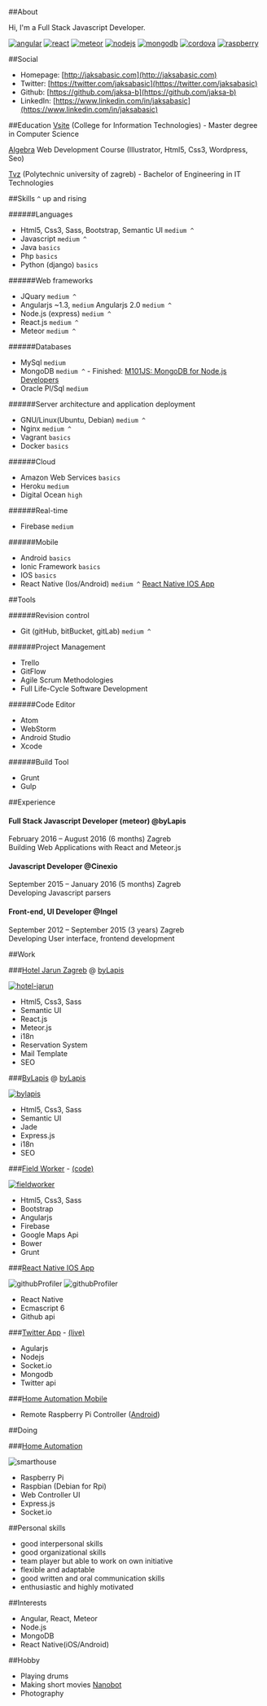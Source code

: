 ##About

Hi, I'm a Full Stack Javascript Developer.

[![angular](img/angular.png)](https://angular.io/)
[![react](img/react.png)](https://facebook.github.io/react/)
[![meteor](img/meteor.png)](https://www.meteor.com/)
[![nodejs](img/node.png)](https://nodejs.org/en/)
[![mongodb](img/mongo.png)](https://www.mongodb.com/)
[![cordova](img/cordova.png)](https://cordova.apache.org/)
[![raspberry](img/raspberry.png)](https://www.raspberrypi.org/)


##Social
- Homepage: [http://jaksabasic.com](http://jaksabasic.com)
- Twitter: [https://twitter.com/jaksabasic](https://twitter.com/jaksabasic)
- Github: [https://github.com/jaksa-b](https://github.com/jaksa-b)
- LinkedIn: [https://www.linkedin.com/in/jaksabasic](https://www.linkedin.com/in/jaksabasic)

##Education
[Vsite](http://vsite.hr/?q=en) (College for Information Technologies) - Master degree in Computer Science 

[Algebra](http://www.algebra.hr/) Web Development Course (Illustrator, Html5, Css3, Wordpress, Seo)

[Tvz](http://tvz.hr/en/) (Polytechnic university of zagreb) - Bachelor of Engineering in IT Technologies 


##Skills
`^` up and rising

######Languages

- Html5, Css3, Sass, Bootstrap, Semantic UI `medium ^`
- Javascript `medium ^`
- Java `basics`
- Php `basics`
- Python (django) `basics`


######Web frameworks

- JQuary `medium ^`
- Angularjs ~1.3, `medium` Angularjs 2.0 `medium ^`
- Node.js (express) `medium ^` 
- React.js `medium ^`
- Meteor `medium ^`


######Databases

- MySql `medium`
- MongoDB `medium ^`  - Finished: [M101JS: MongoDB for Node.js Developers](https://university.mongodb.com/course_completion/44941a645a4b47c9ac4705bd9713d203)
- Oracle Pl/Sql `medium`

######Server architecture and application deployment
- GNU/Linux(Ubuntu, Debian) `medium ^`
- Nginx `medium ^`
- Vagrant `basics`
- Docker `basics`

######Cloud
- Amazon Web Services `basics`
- Heroku `medium`
- Digital Ocean `high`

######Real-time

- Firebase `medium`

######Mobile
- Android `basics`
- Ionic Framework `basics`
- IOS `basics`
- React Native (Ios/Android) `medium ^` [React Native IOS App](https://github.com/jaksa-b/githubProfiler)

##Tools

######Revision control
- Git (gitHub, bitBucket, gitLab) `medium ^`

######Project Management
- Trello
- GitFlow
- Agile Scrum Methodologies
- Full Life-Cycle Software Development

######Code Editor

- Atom
- WebStorm
- Android Studio
- Xcode

######Build Tool
- Grunt 
- Gulp 

##Experience

#### Full Stack Javascript Developer (meteor) @byLapis  
February 2016 – August 2016 (6 months) Zagreb  
Building Web Applications with React and Meteor.js

#### Javascript Developer @Cinexio  
September 2015 – January 2016 (5 months) Zagreb  
Developing Javascript parsers

#### Front-end, UI Developer @Ingel  
September 2012 – September 2015 (3 years) Zagreb  
Developing User interface, frontend development




##Work

###[Hotel Jarun Zagreb](https://www.hotel-jarun.com/) @ [byLapis](https://www.bylapis.com/) 

[![hotel-jarun](img/hotel-jarun.png)](https://www.hotel-jarun.com/)

- Html5, Css3, Sass
- Semantic UI
- React.js
- Meteor.js
- i18n
- Reservation System
- Mail Template
- SEO

###[ByLapis](https://bylapis.com) @ [byLapis](https://bylapis.com/) 

[![bylapis](img/bylapis.png)](https://www.bylapis.com/)

- Html5, Css3, Sass
- Semantic UI
- Jade
- Express.js
- i18n
- SEO



###[Field Worker](https://fieldworker0.firebaseapp.com) - [(code)](https://github.com/jaksa-b/FieldWorker)

[![fieldworker](img/fieldworker.png)](https://fieldworker0.firebaseapp.com)

- Html5, Css3, Sass
- Bootstrap
- Angularjs
- Firebase
- Google Maps Api
- Bower
- Grunt

###[React Native IOS App](https://github.com/jaksa-b/githubProfiler)

![githubProfiler](img/github-search.png)
![githubProfiler](img/github-profiler.png)

- React Native
- Ecmascript 6
- Github api

###[Twitter App](https://github.com/jaksa-b/twitter) - [(live)](https://twitter-app-demo.herokuapp.com/)

- Agularjs 
- Nodejs 
- Socket.io 
- Mongodb
- Twitter api

###[Home Automation Mobile](https://github.com/jaksa-b/RpiRemote)
- Remote Raspberry Pi Controller ([Android](https://github.com/jaksa-b/RpiRemote))

##Doing

###[Home Automation](https://github.com/jaksa-b/SmartHouse)

![smarthouse](img/smarthouse.png)

- Raspberry Pi
- Raspbian (Debian for Rpi)
- Web Controller UI
- Express.js
- Socket.io


##Personal skills
- good interpersonal skills 
- good organizational skills
- team player but able to work on own initiative
- flexible and adaptable
- good written and oral communication skills
- enthusiastic and highly motivated


##Interests
- Angular, React, Meteor
- Node.js 
- MongoDB 
- React Native(iOS/Android)



##Hobby
- Playing drums
- Making short movies [Nanobot](https://www.youtube.com/watch?v=DTelG-PSNZ0)
- Photography


